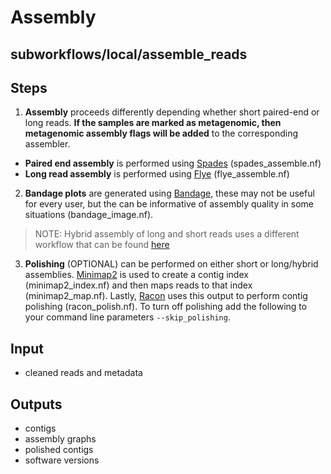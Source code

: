 # Assembly

## subworkflows/local/assemble_reads

## Steps

1. **Assembly** proceeds differently depending whether short paired-end or long reads. **If the samples are marked as metagenomic, then metagenomic assembly flags will be added** to the corresponding assembler.
  - **Paired end assembly** is performed using [Spades](https://github.com/ablab/spades) (spades_assemble.nf)
  - **Long read assembly** is performed using [Flye](https://github.com/fenderglass/Flye) (flye_assemble.nf)

2. **Bandage plots** are generated using [Bandage](https://rrwick.github.io/Bandage/), these may not be useful for every user, but the can be informative of assembly quality in some situations (bandage_image.nf).

>NOTE:
>Hybrid assembly of long and short reads uses a different workflow that can be found [here](hybrid_assembly.md)

3. **Polishing** (OPTIONAL) can be performed on either short or long/hybrid assemblies. [Minimap2](https://github.com/lh3/minimap2) is used to create a contig index (minimap2_index.nf) and then maps reads to that index (minimap2_map.nf). Lastly, [Racon](https://github.com/isovic/racon) uses this output to perform contig polishing (racon_polish.nf). To turn off polishing add the following to your command line parameters `--skip_polishing`.

## Input
- cleaned reads and metadata

## Outputs
- contigs
- assembly graphs
- polished contigs
- software versions
